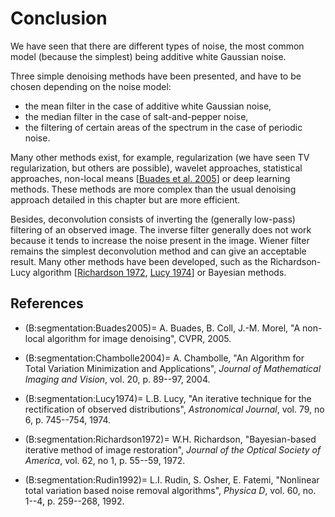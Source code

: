 # Conclusion


We have seen that there are different types of noise,
the most common model (because the simplest) being additive white Gaussian noise.

Three simple denoising methods have been presented, and have to be chosen depending on the noise model:
* the mean filter in the case of additive white Gaussian noise,
* the median filter in the case of salt-and-pepper noise,
* the filtering of certain areas of the spectrum in the case of periodic noise.

Many other methods exist, for example, regularization (we have seen TV regularization, but others are possible),
wavelet approaches, statistical approaches, non-local means [[Buades et al. 2005](B:segmentation:Buades2005)]
or deep learning methods.
These methods are more complex than the usual denoising approach detailed in this chapter but are more efficient.

Besides, deconvolution consists of inverting the (generally low-pass) filtering of an observed image.
The inverse filter generally does not work because it tends to increase the noise present in the image.
Wiener filter remains the simplest deconvolution method and can give an acceptable result.
Many other methods have been developed, such as the Richardson-Lucy algorithm
[[Richardson 1972](B:segmentation:Richardson1972), [Lucy 1974](B:segmentation:Lucy1974)]
or Bayesian methods.

<!-- MAP Contrained least squares -->


## References
   
* (B:segmentation:Buades2005)=
  A. Buades, B. Coll, J.-M. Morel,
  "A non-local algorithm for image denoising",
  CVPR, 2005.

* (B:segmentation:Chambolle2004)=
  A. Chambolle,
  "An Algorithm for Total Variation Minimization and Applications",
  _Journal of Mathematical Imaging and Vision_,
  vol. 20, p. 89--97, 2004.
   
* (B:segmentation:Lucy1974)=
  L.B. Lucy,
  "An iterative technique for the rectification of observed distributions",
  _Astronomical Journal_, vol. 79, no 6, p. 745--754, 1974.
   
* (B:segmentation:Richardson1972)=
  W.H. Richardson,
  "Bayesian-based iterative method of image restoration",
  _Journal of the Optical Society of America_, vol. 62, no 1, p. 55--59, 1972.

* (B:segmentation:Rudin1992)=
   L.I. Rudin, S. Osher, E. Fatemi,
   "Nonlinear total variation based noise removal algorithms",
   _Physica D_,
   vol. 60, no. 1--4, p. 259--268, 1992.
